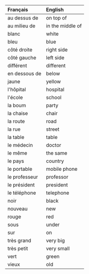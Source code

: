 | **Français**   | **English**      |
|:---------------|:-----------------|
| au dessus de   | on top of        |
| au milieu de   | in the middle of |
| blanc          | white            |
| bleu           | blue             |
| côté droite    | right side       |
| côté gauche    | left side        |
| différent      | different        |
| en dessous de  | below            |
| jaune          | yellow           |
| l'hôpital      | hospital         |
| l'école        | school           |
| la boum        | party            |
| la chaise      | chair            |
| la route       | road             |
| la rue         | street           |
| la table       | table            |
| le médecin     | doctor           |
| le même        | the same         |
| le pays        | country          |
| le portable    | mobile phone     |
| le professeur  | professor        |
| le président   | president        |
| le téléphone   | telephone        |
| noir           | black            |
| nouveau        | new              |
| rouge          | red              |
| sous           | under            |
| sur            | on               |
| très grand     | very big         |
| très petit     | very small       |
| vert           | green            |
| vieux          | old              |